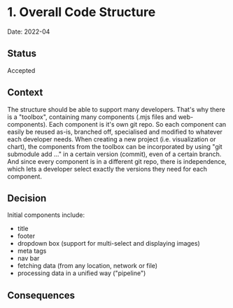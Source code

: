 # 1. Overall Code Structure

Date: 2022-04

## Status

Accepted

## Context

The structure should be able to support many developers.
That's why there is a "toolbox", containing many components (.mjs files and web-components).
Each component is it's own git repo.
So each component can easily be reused as-is, branched off, specialised and modified to whatever each developer needs.
When creating a new project (i.e. visualization or chart), the components from the toolbox can be incorporated by using "git submodule add ..." in a certain version (commit), even of a certain branch.
And since every component is in a different git repo, there is independence, which lets a developer select exactly the versions they need for each component.

## Decision

Initial components include:

- title
- footer
- dropdown box (support for multi-select and displaying images)
- meta tags
- nav bar
- fetching data (from any location, network or file)
- processing data in a unified way ("pipeline")


## Consequences

